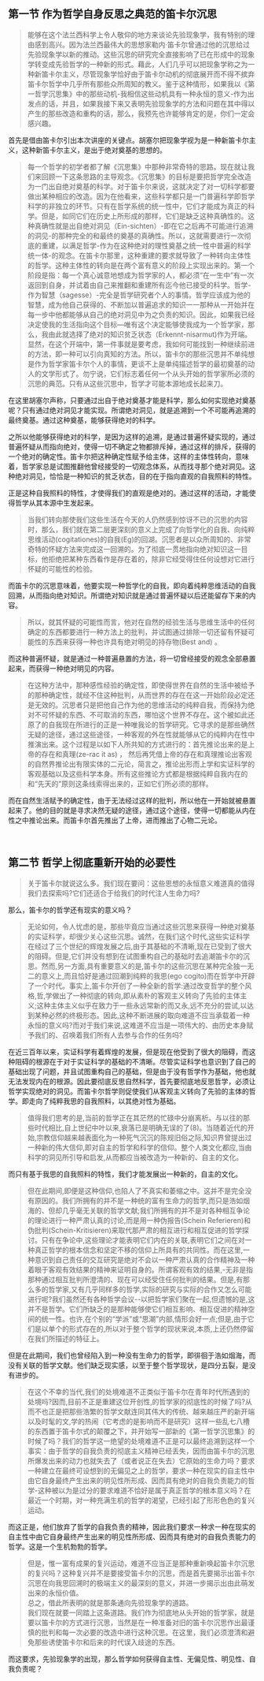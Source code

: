 <h2>第一节 作为哲学自身反思之典范的笛卡尔沉思</h2><blockquote data-pid="28SCtEB-">能够在这个法兰西科学上令人敬仰的地方来谈论先验现象学，我有特别的理由感到高兴。因为法兰西最伟大的思想家勒内·笛卡尔曾通过他的沉思给过先验现象学以新的推动。这些沉思的研究完全直接影响了已在形成中的现象学转变成先验哲学的一种新的形式。藉此，人们几乎可以把现象学称之为一种新笛卡尔主义，尽管现象学恰好由于笛卡尔动机的彻底展开而不得不摈弃笛卡尔哲学中几乎所有那些众所周知的教义。鉴于这种情形，如果我以《第一哲学沉思集》中的那些动机-我相信这些动机具有一种永恒的意义-作为出发点的话，并且，如果我接下来又表明先验现象学的方法和问题在其中得以产生的那些改造和重构的话，那么，我预先也许能够肯定的是，你们一定会感兴趣。</blockquote><p data-pid="DVmEd_nP">首先是借由笛卡尔引出本次讲座的关键点。胡塞尔把现象学视为是一种新笛卡尔主义，这种新笛卡尔主义，是出于绝对奠基的思想的。</p><blockquote data-pid="C4zn_9XV">每一个哲学的初学者都了解《沉思集》中那种非常奇特的思路。现在就让我们来回顾一下这条思路的主导观念。《沉思集》的目标是要把哲学完全改造为一门出自绝对奠基的科学。对于笛卡尔来说，这就决定了对一切科学都要做出某种相应的改造。因为在他看来，这些科学都只是一门普遍科学即哲学科学的非独立的环节。只有在哲学系统的统一性中，它们才能成为真正的科学。但是，如同它们在历史上所形成的那样，它们是缺乏这种真确性的。这种真确性就是出自绝对洞见（Ein-sichten）-即在它之后再不可能进行追溯的洞见-的那种完全的和最终的奠基的真确性。所以，这就需要进行一次彻底的重建，以满足哲学-作为在这种绝对的理性奠基之统一性中普遍的科学统一体-的观念。在笛卡尔那里，这种重建的要求就导致了一种转向主体性的哲学。这种主体性的转向是在两个富有意义的阶段上实现出来的。第一个阶段是指：每一个真心诚意地想成为哲学家的人，都必须“在一生中”有一次返回到自身，并试着由自己来推翻和重建所有迄今他已接受的科学。哲学-作为智慧（sagesse）-完全是哲学研究者个人的事情。哲学应该成为他的智慧，成为他自己获得的、不断加以普遍追求的知识一一那种从一开始并在每一步中他都能够从自己的绝对洞见中为之负责的知识。因此，如果我已经决定使我的生活指向这个目标—唯有这个决定能够使我成为一个哲学家，那么，我由此就选择了绝对的知识贫乏状态（Erkennt-nisarmut)作为开端。显然，在这个开端中，第一件事就是要考虑，我如何可能找到一种继续前进的方法，即一种可以引向真知的方法。所以，笛卡尔的那些沉思并不单纯想是作为哲学家笛卡尔个人的事情，更谈不上是单纯描述哲学的最初奠基的动人的文学形式了。勿宁说，它们标志着任何一个从头开始的哲学家所必须的沉思的典范。只有从这些沉思中，哲学才可能本源地成长起来刀。</blockquote><p data-pid="3_xgP52u">在这里胡塞尔声称，只要通过出自于绝对奠基才能是科学，那么如何实现绝对奠基呢？只有通过绝对洞见才能实现。所谓绝对洞见，就是追溯到一个不可能再追溯的最终奠基。通过这种奠基，能够获得绝对的科学。</p><p data-pid="Lm1sFGUo">之所以他能够获得绝对的科学，是因为这样的追溯，是通过普遍怀疑实现的，通过普遍怀疑从而指向绝对，使得一切不确定之物都排斥掉，通过这样的排斥，获得的一个绝对的确定性。笛卡尔把这种确定性赋予给主体，这样的主体性转向，意味着，哲学家总是试图推翻他曾经接受的一切观念体系，从而找寻那个绝对洞见。这种绝对洞见，恰恰是一种知识的贫乏状态，目的在于指向直观的自我照料的特性。</p><p data-pid="xiB-3u1n">正是这种自我照料的特性，才使得我们的直观是绝对的。通过这样的活动，才能使得哲学从其本源中生发起来。</p><blockquote data-pid="Re0aV80Z">当我们转向那使我们这些生活在今天的人仍然感到惊讶不已的沉思的内容时，那么，我们就在第二层更深刻的意义上完成了向哲学化的自我、向纯粹思维活动(cogitationes)的自我(Eg)的回湖。沉思者是以众所周知的、非常奇特的怀疑方法来完成这一回溯的。为了彻底一贯地指向绝对知识这一目标，他拒绝把某种东西看作是存在着的，除非它经受得住任何设想对它进行怀疑的可能性的检验。</blockquote><p data-pid="yrbgHfyU">而笛卡尔的沉思意味着，他要实现一种哲学化的自我，即向着纯粹思维活动的自我回溯，从而指向绝对知识。所谓绝对知识就是通过普遍怀疑以后还能留存下来的内容。</p><blockquote data-pid="McPdZzNo">所以，就其怀疑的可能性而言，他对在自然的经验生活与思维生活中的任何确定的东西都要进行一种方法上的批判，并试图通过排除一切还留有怀疑可能性的东西来获得一种也许具有绝对明见的持存物(Best and) 。</blockquote><p data-pid="f3FZMcI2">而这种普遍怀疑，就是通过一种普遍悬置的方法，将一切曾经接受的观念全部悬置起来，而获得一种绝对明见的内容。</p><blockquote data-pid="Gex8O93D">在这种方法中，那种感性经验的确定性，即使得世界在自然的生活中被给予的那种确定性，就经不住这种批判，从而世界的存在在这一开始阶段必定还是无效的。沉思者只是把他自己作为他的思维活动的纯粹自我，而保持为绝对不可怀疑的东西、不可取消的东西，哪怕这个世界不存在。这个被如此还原了的自我现在所进行的正是一种唯我论的哲学研究。它寻求的是那些确然无疑的途径，通过这些途径，一种客观的外在性就能够从它的纯粹内在性中推演出来。这个过程是以如下人所共知的方式进行的：首先推论出来的是上帝的存在和真理(ze-rac it as) ， 然后再凭借上帝的存在和真理推论出客观的自然界推论出有限实体的二元论，简言之，推论出形而上学和实证科学的客观基础以及这些科学本身。所有这些推论方式都是根据纯粹自我内在的和“先天的”原则这条线索得出来的，正如它们所必须的那样。</blockquote><p data-pid="1b3aATkP">而在自然生活赋予的确定性，由于无法经过这样的批判，所以他在一开始就被悬置起来了。他的目的就是寻求决然无疑的途径，通过这个途径，使得一切都能从内在性之中推论出来。而笛卡尔首先推出了上帝，进而推出了心物二元论。</p><p class="ztext-empty-paragraph"><br/></p><h2>第二节 哲学上彻底重新开始的必要性</h2><blockquote data-pid="7fA-Lio7">关于笛卡尔就说这么多。我们现在要问：这些思想的永恒意义难道真的值得我们去探索吗?它们还适合于给我们的时代注人生命力吗?</blockquote><p data-pid="e5nUOJ08">那么，笛卡尔的哲学还有现实的意义吗？</p><blockquote data-pid="5fukmZoT">无论如何，令人忧虑的是，那些毕竟应当通过这些沉思来获得一种绝对奠基的实证科学，却很少关心这些沉思。诚然，在我们这个时代,这些实证科学在经过了三个世纪的辉煌发展之后,由于其基础的不清晰,现在已受到了很大的阻碍。但是,它们并没有想到在试图重构自己的基础时去追潮笛卡尔的沉思。然而,另一方面,具有重要意义的是,笛卡尔的这些沉思在某种完全独一无二的意义上,而且恰好是通过回潮到纯粹的我思(ego cogito)而在哲学中开辟了一个时代。事实上,笛卡尔开创了一种全新的哲学:通过改变哲学的整个风格,哲,学做出了一种彻底的转向,即从素朴的客观主义转向了先验的主体主义;这种主体主义似乎在致力于一些永远常新的而又永,远不充分的尝试,以达到某种必然的终极形态。因此,这种不断进展的取向难道不应当承载着一种永恒的意义吗?而对于我们来说,这难道不应当是一项伟大的、由历史本身赋予我们的、召唤着我们所有人去参与合作的任务吗?</blockquote><p data-pid="1D4m4-3_">在近三百年以来，实证科学有着辉煌的发展，但是现在他受到了很大的阻碍，而这种阻碍的根源在于对于实证科学的基础的不清晰。尽管实证科学也意识到了自己的基础出现了问题，并且试图重构自己的基础，但是由于没有哲学作为基础，他也就无法发现内在的根源。因此要彻底反思自然科学，首先要彻底地反思哲学，必须让哲学实现绝对的洞见。而笛卡尔哲学则促使我们从客观主义转向了先验的主体的哲学。即走向了纯粹我思的自我照料，以其绝对性为基础。</p><blockquote data-pid="4DCyhXEl">值得我们思考的是,当前的哲学正在其茫然的忙碌中分崩离析。与以往的那些时代相比,自上世纪中叶以来,衰落已是明确无误的了(8)。当随着近代的开始,宗教信仰越来越表面化为一种死气沉沉的陈规旧俗之际,知识界曾提出过一种新的伟大信仰,即对自主的哲学和科学的信仰。整个人类文化都应,当由科学的洞见所引导和启发,从而都应当被改造为一种新的、自主的文化。</blockquote><p data-pid="y0003Mp8">而只有基于我思的自我照料的特性，我们才能发展出一种新的，自主的文化。</p><blockquote data-pid="2LneBSn9">但在此期间,即便是这种信仰,也陷人了不真实和萎缩之中。这并不是完全没有原因的。我们所拥有的并不是一种统的富有生命力的哲学,而只是浩如烟海的、但却几乎毫无关联的哲学文献;我们所拥有的并不是对各种相互争论的理论进行一种严肃认真的讨论,而是用一种伪报告(Schein Referieren)和伪批判(Schein-Kritisieren)来取代那严肃的相互进行和相互促进的哲学探讨。只有在争论中,这些理论才能表明它们内在的关联,表明它们之间在对一种真正哲学的根本信念和坚定不移的信仰上所具有的共同性。而在这里,一种意识到自己责任的交互研究是绝对不会以一种严肃认真的合作精神及一种着眼于客观有效结果的精神来证明自身的。所谓客观有效的结果,-无非是指那种通过相互批判所澄清的、现在可以经受住任何批判的结果。但是,有那么多的哲学家,又有几乎同样多的哲学,实际的研究与实际的合作又怎么可能进行呢?我们虽然还有各种哲学会议--以把哲学家们聚在一起,但遗憾的是,这并不是哲学。它们所缺乏的是那种能够使它们相互影响、相互促进的精神空间的统一性。也许,在个别的“学派”或“思潮”内部,情形会好一点;但是,由于它们是以单个的形式存在的,所以对于整个哲学的现状来说,本质,上还仍然停留在我们所描述的特征上。</blockquote><p data-pid="MDb0SZlc">但是在此期间，我们也曾经陷入到一种没有生命力的哲学，即徘徊于浩如烟海，而没有关联的哲学文献。他们缺乏现实感，以至于整个哲学现状，是四分五裂，是没有进步的。</p><blockquote data-pid="wDPKlZPx">在这个不幸的当代,我们的处境难道不正类似于笛卡尔在青年时代所遇到的处境吗?因而,目前不正是重建这位开创性,的哲学家的彻底性的时候了吗?从而不也正是把那些浩繁的哲学文献连同其伟大的传统、越来越庄严的新开端以及时髦的文,学的热闹（它考虑的是影响而不是研究）这样一些乱七八槽的东西置于笛卡尔式的颠覆之下，并开始写一部新的《第一哲学沉思集》的时候了吗？我们的哲学这一绝望的处境难道不正是可以最终追溯到这样一个事实：由于哲学的自我负责的彻底主义精神已经丢失，因而由笛卡尔的沉思所爆发出来的动力也就失去了（或者说正在失去）它原始的生命力吗？要求一种建立在最终可设想到的无偏见之上的哲学，要求一种在现实的自主性中由它自身最终产生出来的明见性所形成、因而具有绝对的自我负责能力的哲学-这种被以为是过分的要求难道不恰好是属于真正哲学的根本意义吗？在最近一个时期，对一种充满生机的哲学的渴望，已经引起了形形色色的复兴运动。</blockquote><p data-pid="yd64Mjrs">而这正是，他们放弃了哲学的自我负责的精神，因此我们要求一种求一种在现实的自主性中由它自身最终产生出来的明见性所形成、因而具有绝对的自我负责能力的哲学。这是一个生机勃勃的哲学。</p><blockquote data-pid="U0AfKb2d">但是，惟一富有成果的复兴运动，难道不应当正是那种重新唤起笛卡尔沉思的复兴吗？这种复兴并不是要接受笛卡尔的沉思，而是首先要揭示出笛卡尔沉思在向我思回溯时的极端主义的最深刻的意义，并进一步揭示出由此萌发出来的永恒价值。<br/>总之，借此所表明的就是那条通向先验现象学的道路。<br/>我们现在就要一同踏上这条道路。我们作为彻底地从头开始的哲学家，就是要以笛卡尔的方式进行沉思，当然是在一种准备对旧的笛卡尔沉思作出最谨慎的批判和每一次必要的改造中进行这种沉思。在这里，我们必须澄清和避免那些诱使笛卡尔和后来的时代误入歧途的东西。</blockquote><p data-pid="dj1InjaO">而这要求，先验现象学的出现，那么哲学如何获得自主性、无偏见性、明见性、自我负责呢？</p><p></p>